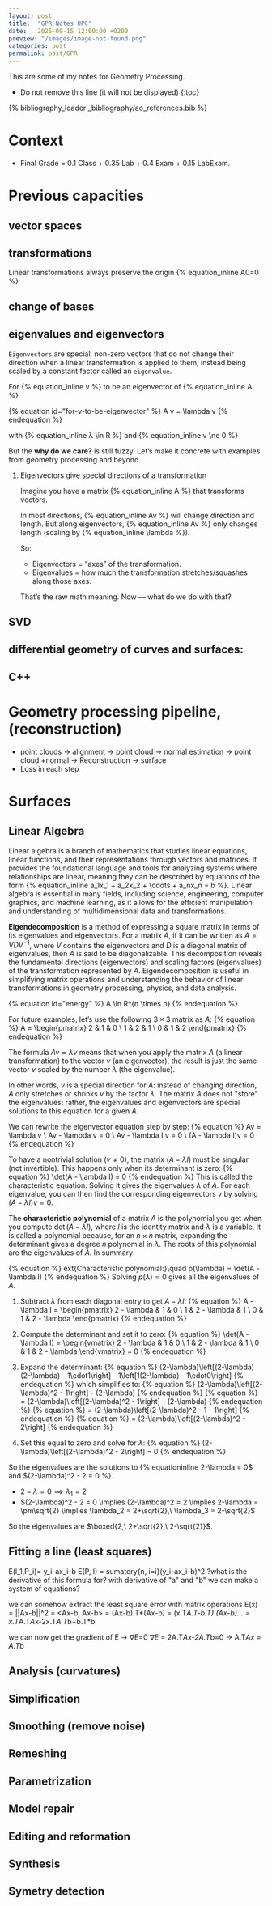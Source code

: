 ```yaml
---
layout: post
title:  "GPR Notes UPC"
date:   2025-09-15 12:00:00 +0200
preview: "/images/image-not-found.png"
categories: post
permalink: post/GPR
---
```


This are some of my notes for Geometry Processing. 
<!-- end-abstract -->

<!-- index -->
* Do not remove this line (it will not be displayed)
{:toc}

{% bibliography_loader _bibliography/ao_references.bib %}


# Context
-  Final Grade = 0.1 Class + 0.35 Lab + 0.4 Exam + 0.15 LabExam.

# Previous capacities
## vector spaces
## transformations
Linear transformations always preserve the origin {% equation_inline A0=0 %}

## change of bases
## eigenvalues and eigenvectors
`Eigenvectors` are special, non-zero vectors that do not change their direction when a linear transformation is applied to them, instead being scaled by a constant factor called an `eigenvalue`.

For {% equation_inline v %} to be an eigenvector of {% equation_inline A %}

{% equation id="for-v-to-be-eigenvector" %}
A v = \lambda v
{% endequation %}

with {% equation_inline  λ \in R %} and {% equation_inline v \ne 0 %} 

But the **why do we care?** is still fuzzy. Let’s make it concrete with examples from geometry processing and beyond.
1. Eigenvectors give special directions of a transformation

    Imagine you have a matrix {% equation_inline  A %} that transforms vectors. 
  
    In most directions, {% equation_inline  Av %} will change direction and length. But along eigenvectors, {% equation_inline  Av %} only changes length (scaling by {% equation_inline  \lambda %}).

    So:
      * Eigenvectors = “axes” of the transformation.
      * Eigenvalues = how much the transformation stretches/squashes along those axes.
    
    That’s the raw math meaning. Now — what do we do with that?

## SVD
## differential geometry of curves and surfaces:
## C++

# Geometry processing pipeline, (reconstruction)

- point clouds -> alignment -> point cloud -> normal estimation -> point cloud +normal -> Reconstruction -> surface
- Loss in each step


# Surfaces 
## Linear Algebra
Linear algebra is a branch of mathematics that studies linear equations, linear functions, and their representations through vectors and matrices. It provides the foundational language and tools for analyzing systems where relationships are linear, meaning they can be described by equations of the form 
{% equation_inline a_1x_1 + a_2x_2 + \cdots + a_nx_n = b %}. 
Linear algebra is essential in many fields, including science, engineering, computer graphics, and machine learning, as it allows for the efficient manipulation and understanding of multidimensional data and transformations.


**Eigendecomposition** is a method of expressing a square matrix in terms of its eigenvalues and eigenvectors. For a matrix $A$, if it can be written as $A = V D V^{-1}$, where $V$ contains the eigenvectors and $D$ is a diagonal matrix of eigenvalues, then $A$ is said to be diagonalizable. This decomposition reveals the fundamental directions (eigenvectors) and scaling factors (eigenvalues) of the transformation represented by $A$. Eigendecomposition is useful in simplifying matrix operations and understanding the behavior of linear transformations in geometry processing, physics, and data analysis.

{% equation id="energy" %}
A \in R^{n \times n}
{% endequation %}

For future examples, let’s use the following $3 \times 3$ matrix as $A$:
{% equation %}
A = \begin{pmatrix}
2 & 1 & 0 \\
1 & 2 & 1 \\
0 & 1 & 2
\end{pmatrix}
{% endequation %}

The formula $Av = \lambda v$ means that when you apply the matrix $A$ (a linear transformation) to the vector $v$ (an eigenvector), the result is just the same vector $v$ scaled by the number $\lambda$ (the eigenvalue). 

In other words, $v$ is a special direction for $A$: instead of changing direction, $A$ only stretches or shrinks $v$ by the factor $\lambda$. The matrix $A$ does not "store" the eigenvalues; rather, the eigenvalues and eigenvectors are special solutions to this equation for a given $A$.

<!-- eigenvector: 
    
    Av=λv

    A is a linear transformation matrix
    v is a nonzero vector
    λ is a scalar.

    This equation says: when you apply   -->
<!-- 
v eigenvector of A <=> Av=lambda*v where v not equal zero and v belongs to R^{n} and lambda belongs to R and ||v||=1
Lambda eigenvector of A corresponding to v -->

<!-- Av = lambda v -> Av-lambda v = 0 -> Av -lambda Iv = 0 -> (A-lambdaI)v=0
A-lambdaI = 0 -->

We can rewrite the eigenvector equation step by step:
{% equation %}
Av = \lambda v \\
Av - \lambda v = 0 \\
Av - \lambda I v = 0 \\
(A - \lambda I)v = 0
{% endequation %}

To have a nontrivial solution ($v \neq 0$), the matrix $(A - \lambda I)$ must be singular (not invertible). This happens only when its determinant is zero:
{% equation %}
\det(A - \lambda I) = 0
{% endequation %}
This is called the characteristic equation. Solving it gives the eigenvalues $\lambda$ of $A$. For each eigenvalue, you can then find the corresponding eigenvectors $v$ by solving $(A - \lambda I)v = 0$.

<!-- 
A symetric -> lambda' s belongs to R
              v' s belongs to R^{n}
              v' s linearly independent
              v orthogonal (i can get an orthonormal system?)

These are:
Characteristic equation of A
characteristic polynomial of A 
-->

The **characteristic polynomial** of a matrix $A$ is the polynomial you get when you compute $\det(A - \lambda I)$, where $I$ is the identity matrix and $\lambda$ is a variable. It is called a polynomial because, for an $n \times n$ matrix, expanding the determinant gives a degree $n$ polynomial in $\lambda$. The roots of this polynomial are the eigenvalues of $A$. In summary:

{% equation %}
	ext{Characteristic polynomial:}\quad p(\lambda) = \det(A - \lambda I)
{% endequation %}
Solving $p(\lambda) = 0$ gives all the eigenvalues of $A$.


1. Subtract $\lambda$ from each diagonal entry to get $A - \lambda I$:
  {% equation %}
  A - \lambda I = \begin{pmatrix}
  2 - \lambda & 1 & 0 \\
  1 & 2 - \lambda & 1 \\
  0 & 1 & 2 - \lambda
  \end{pmatrix}
  {% endequation %}

2. Compute the determinant and set it to zero:
  {% equation %}
  \det(A - \lambda I) = 
  \begin{vmatrix}
  2 - \lambda & 1 & 0 \\
  1 & 2 - \lambda & 1 \\
  0 & 1 & 2 - \lambda
  \end{vmatrix}
  = 0
  {% endequation %}

1. Expand the determinant:
  {% equation %}
  (2-\lambda)\left[(2-\lambda)(2-\lambda) - 1\cdot1\right] - 1\left[1(2-\lambda) - 1\cdot0\right]
  {% endequation %}
  which simplifies to:
  {% equation %}
  (2-\lambda)\left[(2-\lambda)^2 - 1\right] - (2-\lambda)
  {% endequation %}
  {% equation %}
  = (2-\lambda)\left[(2-\lambda)^2 - 1\right] - (2-\lambda)
  {% endequation %}
  {% equation %}
  = (2-\lambda)\left[(2-\lambda)^2 - 1 - 1\right]
  {% endequation %}
  {% equation %}
  = (2-\lambda)\left[(2-\lambda)^2 - 2\right]
  {% endequation %}


1. Set this equal to zero and solve for $\lambda$:
  {% equation %}
  (2-\lambda)\left[(2-\lambda)^2 - 2\right] = 0
  {% endequation %}

So the eigenvalues are the solutions to {% equationinline 2-\lambda = 0$ and $(2-\lambda)^2 - 2 = 0 %}.

- $2-\lambda = 0 \implies \lambda_1 = 2$
- $(2-\lambda)^2 - 2 = 0 \implies (2-\lambda)^2 = 2 \implies 2-\lambda = \pm\sqrt{2} \implies \lambda_2 = 2+\sqrt{2},\ \lambda_3 = 2-\sqrt{2}$

So the eigenvalues are $\boxed{2,\ 2+\sqrt{2},\ 2-\sqrt{2}}$.


<!-- Av_i =lambda_i v_i
A*V=V*D, V=[[...],[v1,v2,...,vn],[...]].T
A*[v1,v2,...,vn]=[col.Av_1 col.Av_2 ... colAv_n]
V*V.T = I = V.T*V
V*D = [col.lambda_1*v_1 ... col.lambda_n*v_n]
A=V*V.T=V*D*V.T
A=V*D*V.T

example:
with Av=λv and |A-λI|=0
A = (3 1)
    (1 3)

Solve λ, given the values of λ solve (A-λ_1*I)*v_1=0

what happens when A is (1 4)
                       (3 2) -->
## Fitting a line (least squares)
E(l_1,P_i)= y_i-ax_i-b
E(P, l) = sumatory{n, i=i}(y_i-ax_i-b)^2
?what is the derivative of this formula for? with derivative of "a" and "b" we can make a system of equations?   

we can somehow extract the least square error with matrix operations
E(x) = ||Ax-b||^2 = <Ax-b, Ax-b> = (Ax-b).T*(Ax-b) = (x.T*A.T-b.T) (Ax-b)... = x.T*A.T*A*x-2x.T*A.T*b+b.T*b

we can now get the gradient of E -> ∇E=0
∇E = 2A.T*Ax-2A.T*b=0 -> A.T*Ax = A.T*b


## Analysis (curvatures)
## Simplification
## Smoothing (remove noise)
## Remeshing
## Parametrization
## Model repair
## Editing and reformation
## Synthesis
## Symetry detection

<!-- You’ll find this post in your `_posts` directory. Go ahead and edit it and re-build the site to see your changes. You can rebuild the site in many different ways, but the most common way is to run `jekyll serve`, which launches a web server and auto-regenerates your site when a file is updated.

Jekyll requires blog post files to be named according to the following format:

`YEAR-MONTH-DAY-title.MARKUP`

Where `YEAR` is a four-digit number, `MONTH` and `DAY` are both two-digit numbers, and `MARKUP` is the file extension representing the format used in the file. After that, include the necessary front matter. Take a look at the source for this post to get an idea about how it works.

Jekyll also offers powerful support for code snippets:

{% highlight ruby %}
def print_hi(name)
  puts "Hi, #{name}"
end
print_hi('Tom')
#=> prints 'Hi, Tom' to STDOUT.
{% endhighlight %}

Check out the [Jekyll docs][jekyll-docs] for more info on how to get the most out of Jekyll. File all bugs/feature requests at [Jekyll’s GitHub repo][jekyll-gh]. If you have questions, you can ask them on [Jekyll Talk][jekyll-talk].

[jekyll-docs]: https://jekyllrb.com/docs/home
[jekyll-gh]:   https://github.com/jekyll/jekyll
[jekyll-talk]: https://talk.jekyllrb.com/ -->
